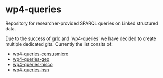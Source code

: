 # wp4-queries
Repository for researcher-provided SPARQL queries on Linked structured data.

Due to the success of [grlc](http://grlc.io) and 'wp4-queries' we have decided to create multiple dedicated gits. Currently the list consits of:
* [wp4-queries-censusmicro](https://github.com/CLARIAH/wp4-queries-censusmicro)
* [wp4-queries-geo](https://github.com/CLARIAH/wp4-queries-geo)
* [wp4-queries-hisco](https://github.com/CLARIAH/wp4-queries-hisco)
* [wp4-queries-hsn](https://github.com/CLARIAH/wp4-queries-hsn)
